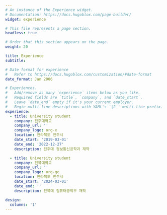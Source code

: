 ```yaml
---
# An instance of the Experience widget.
# Documentation: https://docs.hugoblox.com/page-builder/
widget: experience

# This file represents a page section.
headless: true

# Order that this section appears on the page.
weight: 20

title: Experience
subtitle:

# Date format for experience
#   Refer to https://docs.hugoblox.com/customization/#date-format
date_format: Jan 2006

# Experiences.
#   Add/remove as many `experience` items below as you like.
#   Required fields are `title`, `company`, and `date_start`.
#   Leave `date_end` empty if it's your current employer.
#   Begin multi-line descriptions with YAML's `|2-` multi-line prefix.
experience:
  - title: University student
    company: 전주대학교
    company_url: ''
    company_logo: org-x
    location: 전라북도 전주시 
    date_start: '2019-03-01'
    date_end: '2022-12-27'
    description: 전주대 정보통신공학과 재학 

  - title: University student
    company: 전북대학교
    company_url: ''
    company_logo: org-gc
    location: 전라북도 전주시
    date_start: '2024-03-01'
    date_end: ''
    description: 전북대 컴퓨터공학부 재학 

design:
  columns: '1'
---
```

